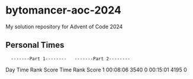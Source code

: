 # bytomancer-aoc-2024
My solution repository for Advent of Code 2024

## Personal Times
      -------Part 1--------   -------Part 2--------
Day       Time  Rank  Score       Time  Rank  Score
  1   00:08:06  3540      0   00:15:01  4195      0
